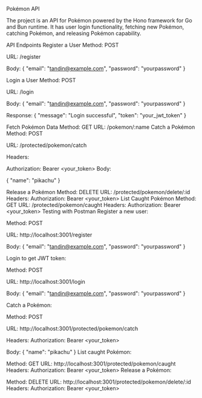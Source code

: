 Pokémon API

The project is an API for Pokémon powered by the Hono framework for Go and Bun runtime. It has user login functionality, fetching new Pokémon, catching Pokémon, and releasing Pokémon capability.

API Endpoints
Register a User
Method: POST

URL: /register

Body:
{
  "email": "tandin@example.com",
  "password": "yourpassword"
}

Login a User
Method: POST

URL: /login

Body:
{
  "email": "tandin@example.com",
  "password": "yourpassword"
}

Response:
{
  "message": "Login successful",
  "token": "your_jwt_token"
}

Fetch Pokémon Data
Method: GET
URL: /pokemon/:name
Catch a Pokémon
Method: POST

URL: /protected/pokemon/catch

Headers:

Authorization: Bearer <your_token>
Body:

{
  "name": "pikachu"
}

Release a Pokémon
Method: DELETE
URL: /protected/pokemon/delete/:id
Headers:
Authorization: Bearer <your_token>
List Caught Pokémon
Method: GET
URL: /protected/pokemon/caught
Headers:
Authorization: Bearer <your_token>
Testing with Postman
Register a new user:

Method: POST

URL: http://localhost:3001/register

Body:
{
  "email": "tandin@example.com",
  "password": "yourpassword"
}

Login to get JWT token:

Method: POST

URL: http://localhost:3001/login

Body:
{
  "email": "tandin@example.com",
  "password": "yourpassword"
}

Catch a Pokémon:

Method: POST

URL: http://localhost:3001/protected/pokemon/catch

Headers: Authorization: Bearer <your_token>

Body:
{
  "name": "pikachu"
}
List caught Pokémon:

Method: GET
URL: http://localhost:3001/protected/pokemon/caught
Headers: Authorization: Bearer <your_token>
Release a Pokémon:

Method: DELETE
URL: http://localhost:3001/protected/pokemon/delete/:id
Headers: Authorization: Bearer <your_token>

